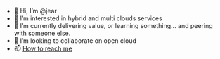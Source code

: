 - 👋 Hi, I’m @jear
- 👀 I’m interested in hybrid and multi clouds services
- 🌱 I’m currently delivering value, or learning something... and peering with someone else.
- 💞️ I’m looking to collaborate on open cloud
- 📫 [How to reach me](https://www.linkedin.com/in/jerome-armand-746876/)

<!---
jear/jear is a ✨ special ✨ repository because its `README.md` (this file) appears on your GitHub profile.
You can click the Preview link to take a look at your changes.
--->
